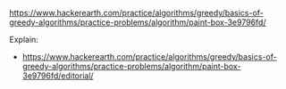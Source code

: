 https://www.hackerearth.com/practice/algorithms/greedy/basics-of-greedy-algorithms/practice-problems/algorithm/paint-box-3e9796fd/

Explain:

- https://www.hackerearth.com/practice/algorithms/greedy/basics-of-greedy-algorithms/practice-problems/algorithm/paint-box-3e9796fd/editorial/
